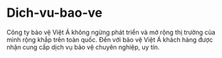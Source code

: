 Dich-vu-bao-ve
==============

Công ty bảo vệ Việt Á không ngừng phát triển và mở rộng thị trường của mình rộng khắp trên toàn quốc. Đến với bảo vệ Việt Á khách hàng được nhận cung cấp dịch vụ bảo vệ chuyên nghiệp, uy tín.
